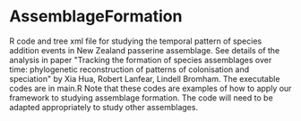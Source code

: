 # AssemblageFormation
R code and tree xml file for studying the temporal pattern of species addition events in New Zealand passerine assemblage. 
See details of the analysis in paper "Tracking the formation of species assemblages over time: phylogenetic reconstruction of patterns of colonisation and speciation" by Xia Hua, Robert Lanfear, Lindell Bromham.
The executable codes are in main.R
Note that these codes are examples of how to apply our framework to studying assemblage formation. The code will need to be adapted appropriately to study other assemblages.
